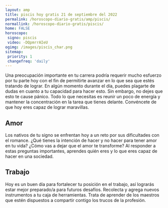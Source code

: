 ```yaml
---
layout: amp
title: piscis hoy gratis 21 de septiembre del 2022 
permalink: /horoscopo-diario-gratis/amp/piscis/
normallink: /horoscopo-diario-gratis/piscis/
home: FALSE
horoscopo:
 signo: piscis
 video: -DQpmrrAIeU
ogimg: /images/piscis_char.png
sitemap:
 priority: 1
 changefreq: 'daily'
---
```



Una preocupación importante en tu carrera podría requerir mucho esfuerzo por tu parte hoy con el fin de permitirte avanzar en lo que sea que estés tratando de lograr. En algún momento durante el día, puedes plagarte de dudas en cuanto a tu capacidad para hacer esto. Sin embargo, no dejes que esto te cause pánico. Todo lo que necesitas es reunir un poco de energía y mantener la concentración en la tarea que tienes delante. Convéncete de que hoy eres capaz de lograr maravillas.

## Amor

Los nativos de tu signo se enfrentan hoy a un reto por sus dificultades con el romance. ¿Qué tienes la intención de hacer y no hacer para tener amor en tu vida? ¿Cómo vas a dejar que el amor te transforme? Al responder a estas preguntas importantes, aprendes quién eres y lo que eres capaz de hacer en una sociedad.

## Trabajo

Hoy es un buen día para fortalecer tu posición en el trabajo, así lograrás estar mejor preparado/a para futuros desafíos. Recolecta y agrega nuevos instrumentos a tu caja de herramientas. Trata de aprender de los maestros que estén dispuestos a compartir contigo los trucos de la profesión.